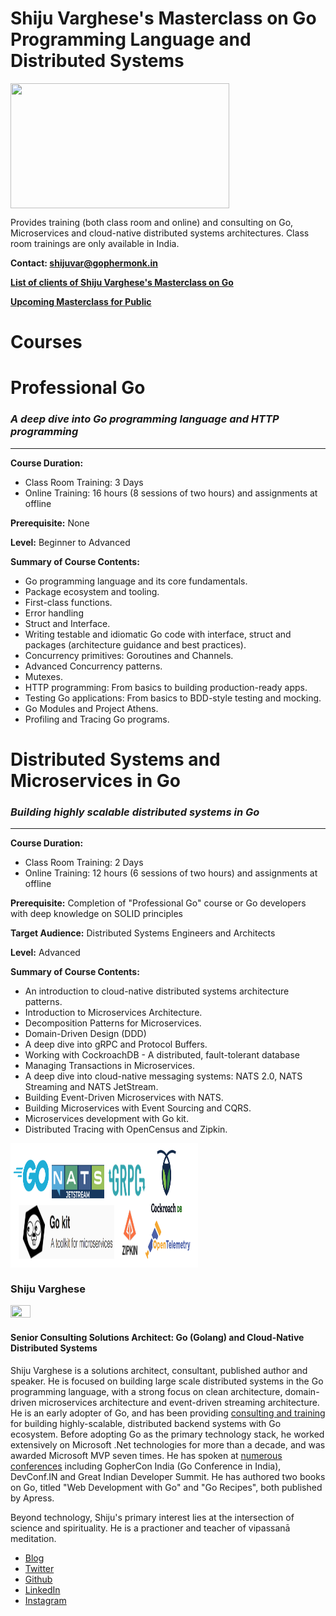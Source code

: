 # Shiju Varghese's Masterclass on Go Programming Language and Distributed Systems
<a href="(https://medium.com/@shijuvar"><img src="https://github.com/shijuvar/shijuvar/blob/master/img/go_red_logo.png" align="center" height="200" width="350" ></a>

Provides training (both class room and online) and consulting on Go, Microservices and cloud-native distributed systems architectures. Class room trainings are only available in India. 

**Contact: shijuvar@gophermonk.in**

**[List of clients of Shiju Varghese's Masterclass on Go](https://github.com/shijuvar/shijuvar/blob/master/golang-clients.md)**

**[Upcoming Masterclass for Public](https://github.com/shijuvar/shijuvar/blob/master/active_masterclass.md)**

# Courses
# Professional Go  
### *A deep dive into Go programming language and HTTP programming*
-------------------------------

**Course Duration:**  
* Class Room Training: 3 Days 
* Online Training: 16 hours (8 sessions of two hours) and assignments at offline 

**Prerequisite:**  None

**Level:** Beginner to Advanced 

**Summary of Course Contents:** 
*	Go programming language and its core fundamentals.
* Package ecosystem and tooling.
*	First-class functions.
* Error handling
*	Struct and Interface.
* Writing testable and idiomatic Go code with interface, struct and packages (architecture guidance and best practices).
*	Concurrency primitives: Goroutines and Channels.
*	Advanced Concurrency patterns.
* Mutexes.
* HTTP programming: From basics to building production-ready apps.
*	Testing Go applications: From basics to BDD-style testing and mocking.
* Go Modules and Project Athens.
* Profiling and Tracing Go programs. 


# Distributed Systems and Microservices in Go
### *Building highly scalable distributed systems in Go*
--------------------------------------------------------
**Course Duration:** 
* Class Room Training: 2 Days 
* Online Training: 12 hours (6 sessions of two hours) and assignments at offline 

**Prerequisite:**  Completion of "Professional Go" course or Go developers with deep knowledge on SOLID principles 

**Target Audience:** Distributed Systems Engineers and Architects

**Level:** Advanced 

**Summary of Course Contents:**  
* An introduction to cloud-native distributed systems architecture patterns.
* Introduction to Microservices Architecture.
* Decomposition Patterns for Microservices. 
* Domain-Driven Design (DDD)
* A deep dive into gRPC and Protocol Buffers.
* Working with CockroachDB - A distributed, fault-tolerant database 
* Managing Transactions in Microservices.
* A deep dive into cloud-native messaging systems: NATS 2.0, NATS Streaming and NATS JetStream. 
* Building Event-Driven Microservices with NATS.
* Building Microservices with Event Sourcing and CQRS. 
* Microservices development with Go kit.
* Distributed Tracing with OpenCensus and Zipkin.


<a href="(https://medium.com/@shijuvar"><img src="https://github.com/shijuvar/shijuvar/blob/master/img/tech_stack.png" align="center" height="200" width="300" ></a>

### Shiju Varghese
<a href="(https://medium.com/@shijuvar"><img src="https://avatars0.githubusercontent.com/u/1546448" height="25%" width="25%"></a> 
#### Senior Consulting Solutions Architect: Go (Golang) and Cloud-Native Distributed Systems
Shiju Varghese is a solutions architect, consultant, published author and speaker. He is focused on building large scale distributed systems in the Go programming language, with a strong focus on clean architecture, domain-driven microservices architecture and event-driven streaming architecture. He is an early adopter of Go, and has been providing [consulting and training](https://github.com/shijuvar/shijuvar/blob/master/masterclass.md) for building highly-scalable, distributed backend systems with Go ecosystem. Before adopting Go as the primary technology stack, he worked extensively on Microsoft .Net technologies for more than a decade, and was awarded Microsoft MVP seven times. He has spoken at [numerous conferences](https://github.com/shijuvar/shijuvar/blob/master/conferences.md) including GopherCon India (Go Conference in India), DevConf.IN and Great Indian Developer Summit. He has authored two books on Go, titled "Web Development with Go" and "Go Recipes", both published by Apress.

Beyond technology, Shiju's primary interest lies at the intersection of science and spirituality. He is a practioner and teacher of vipassanā meditation.

* [Blog](https://medium.com/@shijuvar)
* [Twitter](https://twitter.com/shijucv)
* [Github](https://github.com/shijuvar)
* [LinkedIn](https://linkedin.com/in/shijuvar)
* [Instagram](https://www.instagram.com/shijuvar/)
